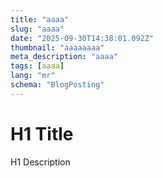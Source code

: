 ```yaml
---
title: "aaaa"
slug: "aaaa"
date: "2025-09-30T14:38:01.092Z"
thumbnail: "aaaaaaaa"
meta_description: "aaaa"
tags: [aaaa]
lang: "mr"
schema: "BlogPosting"
---
```


<script type="application/ld+json">
{
  "@context": "https://schema.org",
  "@type": "BlogPosting",
  "headline": "aaaa",
  "image": "aaaaaaaa",
  "author": {
    "@type": "Person",
    "name": "तुमचे नाव"
  },
  "datePublished": "2025-09-30T14:38:01.091Z",
  "description": "aaaa",
  "inLanguage": "mr"
}
</script>

# H1 Title
H1 Description

